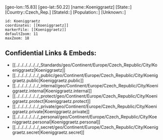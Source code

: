 ﻿---
location: [50.22,15.83]
mapzoom: [7,12] 
mapmarker: city 
type: City
tags:
- geo/City


SpocWebEntityId: 31530
isDeleted: false
confidential: public

---
[geo-lon::15.83]
[geo-lat::50.22]
[name::Koeniggraetz]
[State::]
[Country::Czech_Rep.]
[StateId::]
[Population::]
[Unknown::]


```leaflet
id: Koeniggraetz
coordinates: [[Koeniggraetz]]
markerFile: [[Koeniggraetz]]
defaultZoom: 11 
maxZoom: 18
```


## Confidential Links & Embeds: 
- [[../../../../../../_Standards/geo/Continent/Europe/Czech_Republic/City/Koeniggraetz|Koeniggraetz]] 
- [[../../../../../../_public/geo/Continent/Europe/Czech_Republic/City/Koeniggraetz.public|Koeniggraetz.public]] 
- [[../../../../../../_internal/geo/Continent/Europe/Czech_Republic/City/Koeniggraetz.internal|Koeniggraetz.internal]] 
- [[../../../../../../_protect/geo/Continent/Europe/Czech_Republic/City/Koeniggraetz.protect|Koeniggraetz.protect]] 
- [[../../../../../../_private/geo/Continent/Europe/Czech_Republic/City/Koeniggraetz.private|Koeniggraetz.private]] 
- [[../../../../../../_personal/geo/Continent/Europe/Czech_Republic/City/Koeniggraetz.personal|Koeniggraetz.personal]] 
- [[../../../../../../_secret/geo/Continent/Europe/Czech_Republic/City/Koeniggraetz.secret|Koeniggraetz.secret]] 
